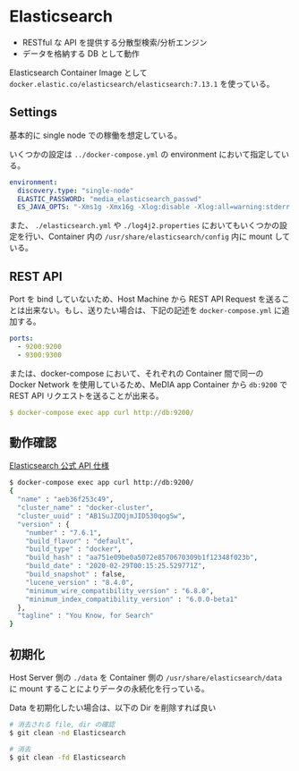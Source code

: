 # Elasticsearch

- RESTful な API を提供する分散型検索/分析エンジン
- データを格納する DB として動作

Elasticsearch Container Image として `docker.elastic.co/elasticsearch/elasticsearch:7.13.1` を使っている。

## Settings

基本的に single node での稼働を想定している。

いくつかの設定は `../docker-compose.yml` の environment において指定している。

```yaml
environment:
  discovery.type: "single-node"
  ELASTIC_PASSWORD: "media_elasticsearch_passwd"
  ES_JAVA_OPTS: "-Xms1g -Xmx16g -Xlog:disable -Xlog:all=warning:stderr:utctime,level,tags -Xlog:gc=warning:stderr:utctime"
```

また、 `./elasticsearch.yml` や `./log4j2.properties` においてもいくつかの設定を行い、Container 内の `/usr/share/elasticsearch/config` 内に mount している。

## REST API

Port を bind していないため、Host Machine から REST API Request を送ることは出来ない。もし、送りたい場合は、下記の記述を `docker-compose.yml` に追加する。

```yaml
ports:
  - 9200:9200
  - 9300:9300
```

または、docker-compose において、それぞれの Container 間で同一の Docker Network を使用しているため、MeDIA app Container から `db:9200` で REST API リクエストを送ることが出来る。

```yaml
$ docker-compose exec app curl http://db:9200/
```

## 動作確認

[Elasticsearch 公式 API 仕様](https://www.elastic.co/guide/en/elasticsearch/reference/master/docs.html)

```bash
$ docker-compose exec app curl http://db:9200/
{
  "name" : "aeb36f253c49",
  "cluster_name" : "docker-cluster",
  "cluster_uuid" : "AB1SuJZOQjmJID530qogSw",
  "version" : {
    "number" : "7.6.1",
    "build_flavor" : "default",
    "build_type" : "docker",
    "build_hash" : "aa751e09be0a5072e8570670309b1f12348f023b",
    "build_date" : "2020-02-29T00:15:25.529771Z",
    "build_snapshot" : false,
    "lucene_version" : "8.4.0",
    "minimum_wire_compatibility_version" : "6.8.0",
    "minimum_index_compatibility_version" : "6.0.0-beta1"
  },
  "tagline" : "You Know, for Search"
}
```

## 初期化

Host Server 側の `./data` を Container 側の `/usr/share/elasticsearch/data` に mount することによりデータの永続化を行っている。

Data を初期化したい場合は、以下の Dir を削除すれば良い

```bash
# 消去される file, dir の確認
$ git clean -nd Elasticsearch

# 消去
$ git clean -fd Elasticsearch
```
